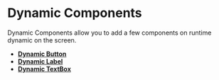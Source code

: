 # Dynamic Components

Dynamic Components allow you to add a few components on runtime dynamic on the screen.

* [**Dynamic Button**](dynamic-button.md)
* [**Dynamic Label**](dynamic-label.md)
* [**Dynamic TextBox**](dynamic-textbox.md)

